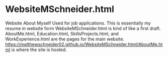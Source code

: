 # WebsiteMSchneider.html
Website About Myself
Used for job applications. This is essentially my resume in website form
WebsiteMSchneider.html is kind of like a first draft.
AboutMe.html, Education.html, SkillsProjects.html, and WorkExperience.html are the pages for the main website.
https://matthewschneider02.github.io/WebsiteMSchneider.html/AboutMe.html is where the site is hosted.
